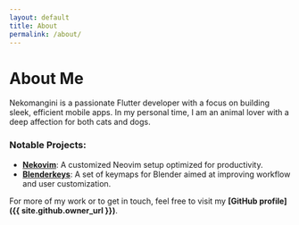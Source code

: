 ```yaml
---
layout: default
title: About
permalink: /about/
---
```


# About Me

Nekomangini is a passionate Flutter developer with a focus on building sleek, efficient mobile apps.
In my personal time, I am an animal lover with a deep affection for both cats and dogs.

### Notable Projects:

- **[Nekovim][nekovim]**: A customized Neovim setup optimized for productivity.
- **[Blenderkeys][blenderkeys]**: A set of keymaps for Blender aimed at improving workflow and user customization.

For more of my work or to get in touch, feel free to visit my **[GitHub profile]({{ site.github.owner_url }})**.

[nekovim]: https://github.com/nekomangini/nekovim
[blenderkeys]: https://github.com/nekomangini/blenderkeys
